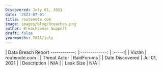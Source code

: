 ```yaml
---
Discovered: July 01, 2021
date: '2021-07-01'
title: routenote.com
image: images/blog/Breaches.png
author: Breachsense Support
draft: false
yearmonths: 2021/july
---
```



| Data Breach Report
------------:   |:-------------:    | :-----:|
| Victim    | routenote.com      | 
| Threat Actor    | RaidForums      | 
| Date Discovered    | Jul 01, 2021      | 
| Description    | N/A      | 
| Leak Size    | N/A      | 

